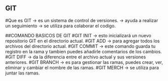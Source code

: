 ## GIT
#Que es GIT
	-> es un sistema de control de versiones. 
	-> ayuda a realizar un seguimiento
	-> se utiliza para colaborar el codigo.

##COMANDO BASICOS DE GIT
#GIT INIT
	-> esto inicializará un nuevo repositorio GIT en el directorio actual.
#GIT ADD
	-> para agregar todos los archivos del directorio actual.
#GIT COMMIT
	-> este comando guarda tu registro en la rama y tambien puedes añadirle comentarios de los cambios.
#GIT DIFF
	-> da la diferencia entre el archivo actual y sus versiones anteriores.
#GIT BRANCH
	-> es para gestionar las ramas, puedes crear, ver, eliminar y cambiar el nombre de las ramas.
#GIT MERCH
	-> se utiliza para juntar las ramas.

